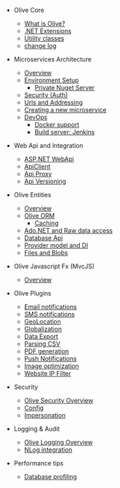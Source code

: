 * Olive Core

    * [What is Olive?](README.md)
    * [.NET Extensions](Core/Extensions.md)
    * [Utility classes](Core/Utilities.md)
    * [change log](ChangeLog.md)

* Microservices Architecture
    * [Overview](Microservices/Overview.md)
    * [Environment Setup](Microservices/Setup.md)
        * [Private Nuget Server](Microservices/PrivateNuget.md)
    * [Security (Auth)](Microservices/Security.md)
    * [Urls and Addressing](Microservices/Addressing.md)
    * [Creating a new microservice](Microservices/Create.New.md)
    * [DevOps](Microservices/Docker.md)
        * [Docker support](Microservices/Docker.md)
        * [Build server: Jenkins](Microservices/Jenkins.md)

* Web Api and Integration
    * [ASP.NET WebApi](Api/WebApi.md)
    * [ApiClient](Api/ApiClient.md)
    * [Api Proxy](Api/Proxy.md)
    * [Api Versioning](Api/Versioning.md)

* Olive Entities
    * [Overview](Entities/Overview.md)
    * [Olive ORM](Entities/ORM.md)
       * [Caching](Entities/Cache.md)
    * [Ado.NET and Raw data access](Entities/AdoNet.md)
    * [Database Api](Entities/Database.md)
    * [Provider model and DI](Entities/DI.md)
    * [Files and Blobs](Entities/Blob.md)

* Olive Javascript Fx (MvcJS)
    * [Overview](MvcJS/Overview.md)

* Olive Plugins
    * [Email notifications](README.md)
    * [SMS notifications](README.md)
    * [GeoLocation](README.md)
    * [Globalization](README.md)
    * [Data Export](README.md)
    * [Parsing CSV](README.md)
    * [PDF generation](README.md)
    * [Push Notifications](README.md)
    * [Image optimization](README.md)
    * [Website IP Filter](README.md)

* Security
    * [Olive Security Overview](Security/Security.md)
    * [Config](Security/Config.md)
    * [Impersonation](README.md)

* Logging & Audit
    * [Olive Logging Overview](Logging/Logging.md)
    * [NLog integration](Logging/NLog.md)

* Performance tips
    * [Database profiling](README.md)
